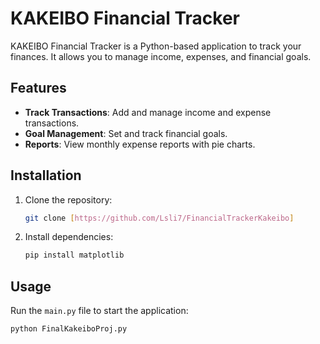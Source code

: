 # KAKEIBO Financial Tracker 
 
KAKEIBO Financial Tracker is a Python-based application to track your finances. It allows you to manage income, expenses, and financial goals. 
 
## Features 
 
- **Track Transactions**: Add and manage income and expense transactions. 
- **Goal Management**: Set and track financial goals. 
- **Reports**: View monthly expense reports with pie charts. 
 
## Installation 
 
1. Clone the repository: 
    ```bash 
    git clone [https://github.com/Lsli7/FinancialTrackerKakeibo]
    ``` 
2. Install dependencies: 
    ```bash 
    pip install matplotlib 
    ``` 
 
## Usage 
 
Run the `main.py` file to start the application: 
```bash 
python FinalKakeiboProj.py 
 
